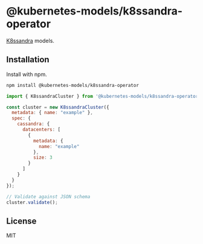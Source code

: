 # @kubernetes-models/k8ssandra-operator

[K8ssandra](https://k8ssandra.io/) models.

## Installation

Install with npm.

```sh
npm install @kubernetes-models/k8ssandra-operator
```

```js
import { K8ssandraCluster } from '@kubernetes-models/k8ssandra-operator/v1alpha1';

const cluster = new K8ssandraCluster({
  metadata: { name: "example" },
  spec: {
    cassandra: {
      datacenters: [
        {
          metadata: {
            name: "example"
          },
          size: 3
        }
      ]
    }
  }
});

// Validate against JSON schema
cluster.validate();
```

## License

MIT
